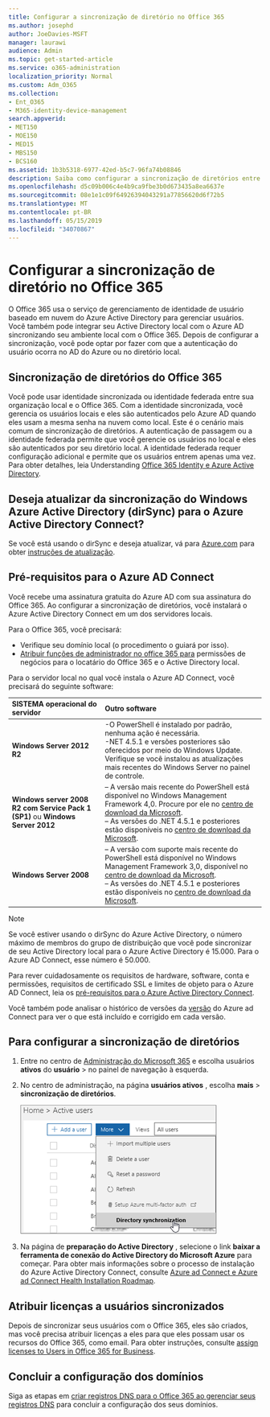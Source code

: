 ```yaml
---
title: Configurar a sincronização de diretório no Office 365
ms.author: josephd
author: JoeDavies-MSFT
manager: laurawi
audience: Admin
ms.topic: get-started-article
ms.service: o365-administration
localization_priority: Normal
ms.custom: Adm_O365
ms.collection:
- Ent_O365
- M365-identity-device-management
search.appverid:
- MET150
- MOE150
- MED15
- MBS150
- BCS160
ms.assetid: 1b3b5318-6977-42ed-b5c7-96fa74b08846
description: Saiba como configurar a sincronização de diretórios entre o Office 365 e o Active Directory local.
ms.openlocfilehash: d5c09b006c4e4b9ca9fbe3b0d673435a8ea6637e
ms.sourcegitcommit: 08e1e1c09f64926394043291a77856620d6f72b5
ms.translationtype: MT
ms.contentlocale: pt-BR
ms.lasthandoff: 05/15/2019
ms.locfileid: "34070867"
---
```

# <a name="set-up-directory-synchronization-for-office-365"></a>Configurar a sincronização de diretório no Office 365

O Office 365 usa o serviço de gerenciamento de identidade de usuário baseado em nuvem do Azure Active Directory para gerenciar usuários. Você também pode integrar seu Active Directory local com o Azure AD sincronizando seu ambiente local com o Office 365. Depois de configurar a sincronização, você pode optar por fazer com que a autenticação do usuário ocorra no AD do Azure ou no diretório local.
  
## <a name="office-365-directory-synchronization"></a>Sincronização de diretórios do Office 365

Você pode usar identidade sincronizada ou identidade federada entre sua organização local e o Office 365. Com a identidade sincronizada, você gerencia os usuários locais e eles são autenticados pelo Azure AD quando eles usam a mesma senha na nuvem como local. Este é o cenário mais comum de sincronização de diretórios. A autenticação de passagem ou a identidade federada permite que você gerencie os usuários no local e eles são autenticados por seu diretório local. A identidade federada requer configuração adicional e permite que os usuários entrem apenas uma vez. Para obter detalhes, leia Understanding [Office 365 Identity e Azure Active Directory](about-office-365-identity.md).
  
## <a name="want-to-upgrade-from-windows-azure-active-directory-sync-dirsync-to-azure-active-directory-connect"></a>Deseja atualizar da sincronização do Windows Azure Active Directory (dirSync) para o Azure Active Directory Connect?

Se você está usando o dirSync e deseja atualizar, vá para [Azure.com](https://azure.com) para obter [instruções de atualização](https://go.microsoft.com/fwlink/p/?LinkId=733240).
  
## <a name="prerequisites-for-azure-ad-connect"></a>Pré-requisitos para o Azure AD Connect

Você recebe uma assinatura gratuita do Azure AD com sua assinatura do Office 365. Ao configurar a sincronização de diretórios, você instalará o Azure Active Directory Connect em um dos servidores locais.
  
Para o Office 365, você precisará:
  
- Verifique seu domínio local (o procedimento o guiará por isso).
- [Atribuir funções de administrador no office 365 para](https://support.office.com/article/EAC4D046-1AFD-4F1A-85FC-8219C79E1504) permissões de negócios para o locatário do Office 365 e o Active Directory local.

Para o servidor local no qual você instala o Azure AD Connect, você precisará do seguinte software:
  
|**SISTEMA operacional do servidor**|**Outro software**|
|:-----|:-----|
|**Windows Server 2012 R2** | -O PowerShell é instalado por padrão, nenhuma ação é necessária.  <br> -NET 4.5.1 e versões posteriores são oferecidos por meio do Windows Update. Verifique se você instalou as atualizações mais recentes do Windows Server no painel de controle. |
|**Windows server 2008 R2 com Service Pack 1 (SP1)** ou **Windows Server 2012** | – A versão mais recente do PowerShell está disponível no Windows Management Framework 4,0. Procure por ele no [centro de download da Microsoft](https://go.microsoft.com/fwlink/p/?LinkId=717996).  <br> – As versões do .NET 4.5.1 e posteriores estão disponíveis no [centro de download da Microsoft](https://go.microsoft.com/fwlink/p/?LinkId=717996). |
|**Windows Server 2008** | – A versão com suporte mais recente do PowerShell está disponível no Windows Management Framework 3,0, disponível no [centro de download da Microsoft](https://go.microsoft.com/fwlink/p/?LinkId=717996).  <br> – As versões do .NET 4.5.1 e posteriores estão disponíveis no [centro de download da Microsoft](https://go.microsoft.com/fwlink/p/?LinkId=717996). |

> [!NOTE]
> Se você estiver usando o dirSync do Azure Active Directory, o número máximo de membros do grupo de distribuição que você pode sincronizar de seu Active Directory local para o Azure Active Directory é 15.000. Para o Azure AD Connect, esse número é 50.000.
  
Para rever cuidadosamente os requisitos de hardware, software, conta e permissões, requisitos de certificado SSL e limites de objeto para o Azure AD Connect, leia os [pré-requisitos para o Azure Active Directory Connect](https://docs.microsoft.com/azure/active-directory/hybrid/how-to-connect-install-prerequisites).
  
Você também pode analisar o histórico de versões da [versão](https://docs.microsoft.com/azure/active-directory/hybrid/reference-connect-version-history) do Azure ad Connect para ver o que está incluído e corrigido em cada versão.

## <a name="to-set-up-directory-synchronization"></a>Para configurar a sincronização de diretórios

1. Entre no centro de [Administração do Microsoft 365](https://admin.microsoft.com) e escolha usuários **ativos** do **usuário** \> no painel de navegação à esquerda.
2. No centro de administração, na página **usuários ativos** , escolha **mais** \> **sincronização de diretórios**.

    ![No menu mais, escolha sincronização de diretório](media/dc6669e5-c01b-471e-9cdf-04f5d44e1c4b.png)
  
3. Na página de **preparação do Active Directory** , selecione o link **baixar a ferramenta de conexão do Active Directory do Microsoft Azure** para começar. Para obter mais informações sobre o processo de instalação do Azure Active Directory Connect, consulte [Azure ad Connect e Azure ad Connect Health Installation Roadmap](https://docs.microsoft.com/azure/active-directory/hybrid/how-to-connect-install-roadmap).

## <a name="assign-licenses-to-synchronized-users"></a>Atribuir licenças a usuários sincronizados

Depois de sincronizar seus usuários com o Office 365, eles são criados, mas você precisa atribuir licenças a eles para que eles possam usar os recursos do Office 365, como email. Para obter instruções, consulte [assign licenses to Users in Office 365 for Business](https://support.office.com/article/997596b5-4173-4627-b915-36abac6786dc).

## <a name="finish-setting-up-domains"></a>Concluir a configuração dos domínios

Siga as etapas em [criar registros DNS para o Office 365 ao gerenciar seus registros DNS](https://support.office.com/article/b0f3fdca-8a80-4e8e-9ef3-61e8a2a9ab23) para concluir a configuração dos seus domínios.